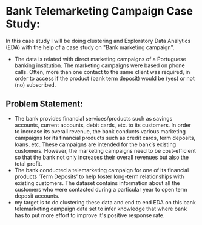 # Bank Telemarketing Campaign Case Study:
In this case study I will be doing clustering and Exploratory Data Analytics (EDA) with the help of a case study on "Bank marketing campaign".
* The data is related with direct marketing campaigns of a Portuguese banking institution. The marketing campaigns were based on phone calls. Often, more than one contact to the same client was required, in order to access if the product (bank term deposit) would be (yes) or not (no) subscribed.

## Problem Statement:
* The bank provides financial services/products such as savings accounts, current accounts, debit cards, etc. to its customers. In order to increase its overall revenue, the bank conducts various marketing campaigns for its financial products such as credit cards, term deposits, loans, etc. These campaigns are intended for the bank’s existing customers. However, the marketing campaigns need to be cost-efficient so that the bank not only increases their overall revenues but also the total profit.
* The bank conducted a telemarketing campaign for one of its financial products ‘Term Deposits’ to help foster long-term relationships with existing customers. The dataset contains information about all the customers who were contacted during a particular year to open term deposit accounts.
* my target is to do clustering these data and end to end EDA on this bank telemarketing campaign data set to infer knowledge that where bank has to put more effort to improve it's positive response rate.
